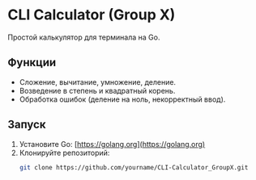 # CLI Calculator (Group X)

Простой калькулятор для терминала на Go.

## Функции
- Сложение, вычитание, умножение, деление.
- Возведение в степень и квадратный корень.
- Обработка ошибок (деление на ноль, некорректный ввод).

## Запуск
1. Установите Go: [https://golang.org](https://golang.org)
2. Клонируйте репозиторий:
   ```bash
   git clone https://github.com/yourname/CLI-Calculator_GroupX.git
